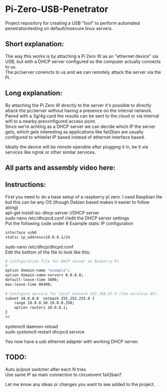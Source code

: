 # Pi-Zero-USB-Penetrator
Project repository for creating a USB "tool" to perform automated penetrationtesting on default/insecure linux servers.  
  
## Short explanation:  
The way this works is by attaching a Pi Zero W as an "ethernet device" via USB, but with a DHCP server configured so the computer actually connects to us.  
The pc/server conencts to us and we can remotely attack the server via the Pi.  
  
## Long explanation:  
By attaching the Pi Zero W directly to the server it's possible to directly attack the pc/server without having a presence on the internal network.  
Paired with a 3g/4g card the results can be sent to the cloud or via internal wifi to a nearby preconfigured access point.  
Since we're achting as a DHCP server we can decide which IP the server gets, which gets interesting as applications like fail2ban are usually configured to whitelist IP based instead of ethernet interface based.  
  
Ideally the device will be remote operable after plugging it in, be it via services like ngrok or other similar services.  
  
  
## All parts and assembly video here:
  
  
  
## Instructions:  
First you need to do a base setup of a raspberry pi zero. I used Raspbian lite but this can be any OS (though Debian based makes it easier to follow along)  
apt-get install isc-dhcp-server //DHCP server  
sudo nano /etc/dhcpcd.conf //edit the DHCP server settings  
Put the following code under # Example static IP configuration  
```bash
interface usb0  
static ip_address=10.0.0.1/24  
```
sudo nano /etc/dhcp/dhcpd.conf  
Edit the bottom of the file to look like this:  
```bash
# Configuration file for DHCP server on Rasberry Pi  
#  
option domain-name "example";  
option domain-name-servers 8.8.8.8;  
default-lease-time 3600;  
max-lease-time 86400;  
  
# Configure service for local network 192.168.47.0 (the wireless AP)
subnet 10.0.0.0  netmask 255.255.255.0 {  
    range 10.0.0.50 10.0.0.250;  
    option routers 10.0.0.1;  
}  
##  
```
  
systemctl daemon-reload  
sudo systemctl restart dhcpcd.service  
  
You now have a usb ethernet adapter with working DHCP server.  
  
## TODO:  
Auto ip/pool switcher after each N tries  
Use same IP as main connection to circumvent fail2ban?  
  
Let me know any ideas or changes you want to see added to the project.  
